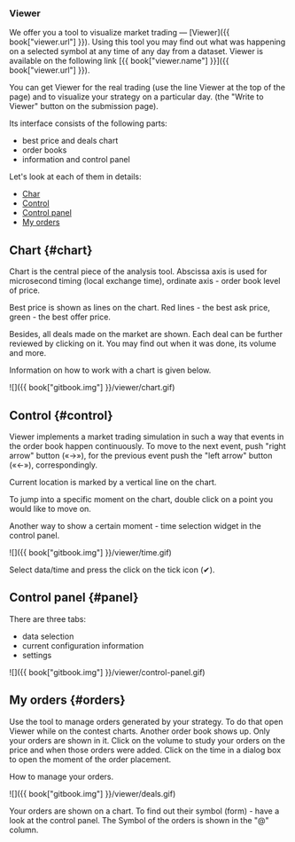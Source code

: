 ### Viewer

We offer you a tool to visualize market trading — [Viewer]({{ book["viewer.url"] }}).
Using this tool you may find out what was happening on a selected symbol at any time of any day from a dataset.
Viewer is available on the following link [{{ book["viewer.name"] }}]({{ book["viewer.url"] }}).

You can get Viewer for the real trading (use the line Viewer at the top of the page) and to visualize your strategy on a particular day. (the "Write to Viewer" button on the submission page).

Its interface consists of the following parts:

- best price and deals chart
- order books
- information and control panel

Let's look at each of them in details:

- [Char](#chart)
- [Control](#control)
- [Control panel](#panel)
- [My orders](#orders)

## Chart {#chart}

Chart is the central piece of the analysis tool.
Abscissa axis is used for microsecond timing (local exchange time), ordinate axis - order book level of price.

Best price is shown as lines on the chart.
Red lines - the best ask price, green - the best offer price.

Besides, all deals made on the market are shown.
Each deal can be further reviewed by clicking on it. You may find out when it was done, its volume and more.

Information on how to work with a chart is given below.

![]({{ book["gitbook.img"] }}/viewer/chart.gif)

## Control {#control}

Viewer implements a market trading simulation in such a way that events in the order book happen continuously.
To move to the next event, push "right arrow" button («→»), for the previous event push the "left arrow" button  («←»), correspondingly.

Current location is marked by a vertical line on the chart.

To jump into a specific moment on the chart, double click on a point you would like to move on.

Another way to show a certain moment - time selection widget in the control panel.

![]({{ book["gitbook.img"] }}/viewer/time.gif)

<!-- TODO(asalikhov): there is a task to simplify date/time panel -->
Select data/time and press the click on the tick icon (✔).

## Control panel {#panel}

There are three tabs:

- data selection
- current configuration information
- settings

![]({{ book["gitbook.img"] }}/viewer/control-panel.gif)

## My orders {#orders}

Use the tool to manage orders generated by your strategy.
To do that open Viewer while on the contest charts.
Another order book shows up. Only your orders are shown in it.
Click on the volume to study your orders on the price and when those orders were added.
Click on the time in a dialog box to open the moment of the order placement.

How to manage your orders.

![]({{ book["gitbook.img"] }}/viewer/deals.gif)

Your orders are shown on a chart.
To find out their symbol (form) - have a look at the control panel.
The Symbol of the orders is shown in the "@" column.
